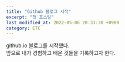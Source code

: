 ```yaml
---
title: "Github 블로그 시작"
excerpt: "첫 포스팅"
last_modified_at: 2022-05-06 20:33:30 +0900
category: ETC
---
```


github.io 블로그를 시작했다.  
앞으로 내가 경험하고 배운 것들을 기록하고자 한다.
